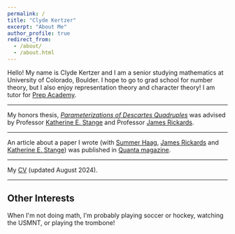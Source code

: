 ```yaml
---
permalink: /
title: "Clyde Kertzer"
excerpt: "About Me"
author_profile: true
redirect_from: 
  - /about/
  - /about.html
---
```


Hello! My name is Clyde Kertzer and I am a senior studying mathematics at University of Colorado, Boulder. I hope to go to grad school for number theory, but I also enjoy representation theory and character theory! I am tutor for <a href="https://prepacademytutors.com/location/boulder/?tutor=clyde-k">Prep Academy</a>. 

---

My honors thesis, [_Parameterizations of Descartes Quadruples_](/files/HonorsThesis.pdf) was advised by Professor <a href="https://math.katestange.net">Katherine E. Stange</a> and Professor <a href="https://math.colorado.edu/~jari2770">James Rickards</a>.

---

An article about a paper I wrote (with <a href="https://math.colorado.edu/~suha3163/">Summer Haag</a>, <a href="https://math.colorado.edu/~jari2770">James Rickards</a> and <a href="https://math.katestange.net">Katherine E. Stange</a>) was published in <a href="https://www.quantamagazine.org/two-students-unravel-a-widely-believed-math-conjecture-20230810/">Quanta magazine</a>.

---

My [CV](/files/ClydeKertzer_CVAug24.pdf) (updated August 2024).

---

## Other Interests

When I'm not doing math, I'm probably playing soccer or hockey, watching the USMNT, or playing the trombone!
